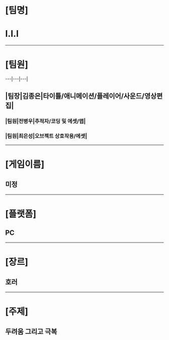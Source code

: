 # [팀명]
# I.I.I
---
# [팀원]
---|---|---|
## |팀장|**김종은**|타이틀/애니메이션/플레이어/사운드/영상편집|
### |팀원|전병우|추적자/코딩 및 에셋/맵|
### |팀원|최은성|오브젝트 상호작용/에셋|
---
# [게임이름]
## 미정
---
# [플랫폼]
## PC
---
# [장르]
## 호러
---
# [주제]
## 두려움 그리고 극복

